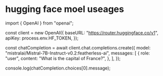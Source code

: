 # hugging face moel useages
import { OpenAI } from "openai";

const client = new OpenAI({
	baseURL: "https://router.huggingface.co/v1",
	apiKey: process.env.HF_TOKEN,
});

const chatCompletion = await client.chat.completions.create({
	model: "mistralai/Mistral-7B-Instruct-v0.2:featherless-ai",
    messages: [
        {
            role: "user",
            content: "What is the capital of France?",
        },
    ],
});

console.log(chatCompletion.choices[0].message);
